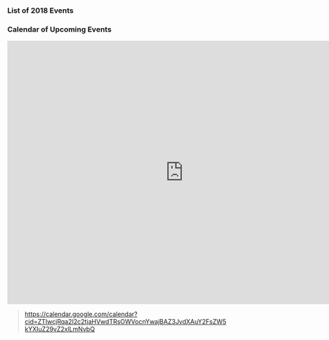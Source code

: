 
<div class="span3">
	<h3>List of 2018 Events</h3>
<div id="upcoming"></div><!--/span-->
</div>
<div class="span9">
	<h3>Calendar of Upcoming Events</h3>
	<iframe src="https://calendar.google.com/calendar/embed?src=e20r4jkb6skchupu4l9ehrv0j0%40group.calendar.google.com&ctz=America%2FNew_York" style="border: 0" width="800" height="600" frameborder="0" scrolling="no"></iframe>
</div><!--/span-->




> https://calendar.google.com/calendar?cid=ZTIwcjRqa2I2c2tjaHVwdTRsOWVocnYwajBAZ3JvdXAuY2FsZW5kYXIuZ29vZ2xlLmNvbQ
